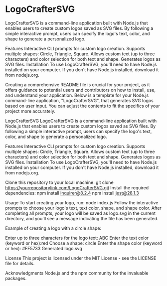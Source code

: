 # LogoCrafterSVG
LogoCrafterSVG is a command-line application built with Node.js that enables users to create custom logos saved as SVG files. By following a simple interactive prompt, users can specify the logo's text, color, and shape to generate a personalized logo.

Features
Interactive CLI prompts for custom logo creation.
Supports multiple shapes: Circle, Triangle, Square.
Allows custom text (up to three characters) and color selection for both text and shape.
Generates logos as SVG files.
Installation
To use LogoCrafterSVG, you'll need to have Node.js installed on your computer. If you don't have Node.js installed, download it from nodejs.org.

Creating a comprehensive README file is crucial for your project, as it offers guidance to potential users and contributors on how to install, use, and understand your application. Below is a template for your Node.js command-line application, "LogoCrafterSVG", that generates SVG logos based on user input. You can adjust the contents to fit the specifics of your project more accurately.

LogoCrafterSVG
LogoCrafterSVG is a command-line application built with Node.js that enables users to create custom logos saved as SVG files. By following a simple interactive prompt, users can specify the logo's text, color, and shape to generate a personalized logo.

Features
Interactive CLI prompts for custom logo creation.
Supports multiple shapes: Circle, Triangle, Square.
Allows custom text (up to three characters) and color selection for both text and shape.
Generates logos as SVG files.
Installation
To use LogoCrafterSVG, you'll need to have Node.js installed on your computer. If you don't have Node.js installed, download it from nodejs.org.

Clone this repository to your local machine:
git clone https://yourrepositorylink.com/LogoCrafterSVG.git
Install the required dependencies:
npm install inquirer@8.2.4
npm install jest@28.1.3

Usage
To start creating your logo, run:
node index.js
Follow the interactive prompts to choose your logo's text, text color, shape, and shape color. After completing all prompts, your logo will be saved as logo.svg in the current directory, and you'll see a message indicating the file has been generated.

Example of creating a logo with a circle shape:

Enter up to three characters for the logo text: ABC
Enter the text color (keyword or hex):red
Choose a shape: circle
Enter the shape color (keyword or hex): #FF5733
Generated logo.svg

License
This project is licensed under the MIT License - see the LICENSE file for details.

Acknowledgments
Node.js and the npm community for the invaluable packages.